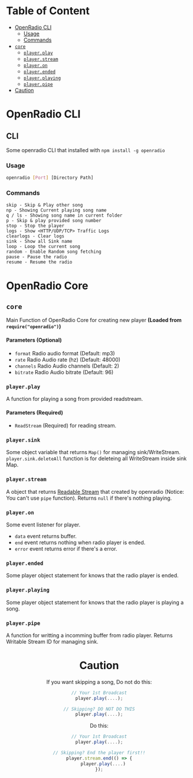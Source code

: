 # Table of Content
- [OpenRadio CLI](#cli)
  - [Usage](#usage)
  - [Commands](#commands)
- [`core`](#core)
  - [`player.play`](#playerplay)
  - [`player.stream`](#playerstream)
  - [`player.on`](#playeron)
  - [`player.ended`](#playerended)
  - [`player.playing`](#playerplaying)
  - [`player.pipe`](#playerpipe)
- [Caution](#caution)

# OpenRadio CLI
## CLI
Some openradio CLI that installed with `npm install -g openradio`
### Usage
```bash
openradio [Port] [Directory Path]
```
### Commands
```
skip - Skip & Play other song
np - Showing Current playing song name
q / ls - Showing song name in current folder
p - Skip & play provided song number
stop - Stop the player
logs - Show <HTTP/UDP/TCP> Traffic Logs
clearlogs - Clear logs
sink - Show all Sink name
loop - Loop the current song
random - Enable Random song fetching
pause - Pause the radio
resume - Resume the radio
```
# OpenRadio Core
## `core`
Main Function of OpenRadio Core for creating new player __(Loaded from `require("openradio")`)__
#### Parameters (Optional)
 - `format` Radio audio format (Default: mp3)
 - `rate` Radio Audio rate (hz) (Default: 48000)
 - `channels` Radio Audio channels (Default: 2)
 - `bitrate` Radio Audio bitrate (Default: 96)
### `player.play`
A function for playing a song from provided readstream.
#### Parameters **(Required)**
  - `ReadStream` (Required) for reading stream.
### `player.sink`
Some object variable that returns `Map()` for managing sink/WriteStream. `player.sink.deleteAll` function is for deleteing all WriteStream inside sink Map.

### `player.stream`
A object that returns [Readable Stream](https://nodejs.org/api/stream.html#stream_readable_streams) that created by openradio (Notice: You can't use `pipe` function). Returns `null` if there's nothing playing.
### `player.on` 
Some event listener for player. 
  - `data` event returns buffer.
  - `end` event returns nothing when radio player is ended.
  - `error` event returns error if there's a error.

### `player.ended`
Some player object statement for knows that the radio player is ended.

### `player.playing`
Some player object statement for knows that the radio player is playing a song.

### `player.pipe`
A function for writting a incomming buffer from radio player. Returns Writable Stream ID for managing sink. 

<center>

<h1>Caution</h1>

If you want skipping a song, Do not do this:

```js
// Your 1st Broadcast
player.play(....);

// Skipping? DO NOT DO THIS
player.play(....);
```

Do this:

```js
// Your 1st Broadcast
player.play(....);

// Skipping? End the player first!!
player.stream.end(() => {
   player.play(....)
});
```

</center>
